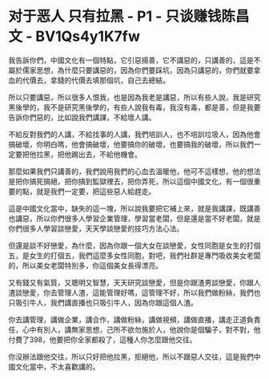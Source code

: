 # 对于恶人 只有拉黑 - P1 - 只谈赚钱陈昌文 - BV1Qs4y1K7fw

我告訴你們，中國文化有一個特點，它引惡揚善，它不講惡的，只講善的，這是不屬於儒家思想，為什麼只要講惡的，因為你們要踩坑，因為只講惡的，你們就要拿血的代價去，拿錢的代價去填那個坑，自己去總結。

所以只要講惡，所以很多人恨我，也是因為我老是講惡，所以有些人說，我是研究黑後學的，我不是研究黑後學的，有些人說我有毒，我沒有毒，都是善，但是我要告訴你們惡的，比如說我們講課，不給壞人講。

不給反對我們的人講，不給找事的人講，我們培訓人，也不培訓垃圾人，因為他會搞破壞，你明白嗎，他會搞破壞，他要搞你的破壞，也要搞我的破壞，所以我們一定要把他拉黑，把他踢出去，不給他機會。

那麼如果我們只講善的，我們說用我們的心血去溫暖他，他可不這樣想，他的想法是把你搞死搞絕，把你搞到監獄裡去，把你弄死，所以這個中國文化，有一個很重要的點，就是我們一定要，把這些惡人給趕走。

這是中國文化當中，缺失的這一塊，所以說我要把它補上來，就是我講課，既講善也講惡，所以你們很多人學習企業管理，學習當老闆，但是還是當不好老闆，就是你們很多人學習談戀愛，天天學談戀愛的技巧方法心法。

但還是談不好戀愛，為什麼，因為你跟一個大女在談戀愛，女性同胞是女生的打個五，是女生的打個五，我們這麼多女性同胞，對吧，我們社群是專門吸收美女老闆的，所以美女老闆特別多，你這個美女長得漂亮。

又有錢又有氣質，又聰明又智慧，天天研究談戀愛，但是你跟渣男談戀愛，你跟人渣談戀愛，你去管理人渣，這能管理好嗎，這管理不好，所以我們做粉絲，我們也只吸引牛人，我們講直播也只吸引牛人，因為你跟這個人渣。

你去講管理，講做企業，講合作，講做粉絲，講做視頻，講做直播，講走正道負責任，心中有別人，講無家思想，己所不欲勿施於人，他說你是個騙子，對不對，他付費了398，他要把你全家都殺了，這種人你怎麼跟他交往。

你沒辦法跟他交往，所以只好把他拉黑，拒絕他，所以不跟惡人交往，這是我們中國文化當中，不太喜歡講的。